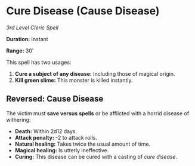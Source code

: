 # Cure Disease (Cause Disease)

*3rd Level Cleric Spell*

**Duration:** Instant

**Range:** 30’

This spell has two usages:

1. **Cure a subject of any disease:** Including those of magical origin.
2. **Kill green slime:** This monster is killed instantly.

## Reversed: Cause Disease

The victim must **save versus spells** or be afflicted with a horrid disease of withering:

- **Death:** Within 2d12 days.
- **Attack penalty:** -2 to attack rolls.
- **Natural healing:** Takes twice the usual amount of time.
- **Magical healing:** Is utterly ineffective.
- **Curing:** This disease can be cured with a casting of *cure disease*.